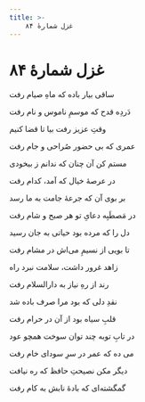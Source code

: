 ```yaml
---
title: >-
    غزل شمارهٔ ۸۴
---
```

# غزل شمارهٔ ۸۴

<div class="b" id="bn1"><div class="m1"><p>ساقی بیار باده که ماهِ صیام رفت</p></div>
<div class="m2"><p>دَردِه قدح که موسمِ ناموس و نام رفت</p></div></div>
<div class="b" id="bn2"><div class="m1"><p>وقتِ عزیز رفت بیا تا قضا کنیم</p></div>
<div class="m2"><p>عمری که بی حضور صُراحی و جام رفت</p></div></div>
<div class="b" id="bn3"><div class="m1"><p>مستم کن آن چنان که ندانم ز بیخودی</p></div>
<div class="m2"><p>در عرصهٔ خیال که آمد، کدام رفت</p></div></div>
<div class="b" id="bn4"><div class="m1"><p>بر بوی آن که جرعهٔ جامت به ما رسد</p></div>
<div class="m2"><p>در مَصطَبِه دعایِ تو هر صبح و شام رفت</p></div></div>
<div class="b" id="bn5"><div class="m1"><p>دل را که مرده بود حیاتی به جان رسید</p></div>
<div class="m2"><p>تا بویی از نسیمِ می‌اش در مشام رفت</p></div></div>
<div class="b" id="bn6"><div class="m1"><p>زاهد غرور داشت، سلامت نبرد راه</p></div>
<div class="m2"><p>رند از رهِ نیاز به دارالسلام رفت</p></div></div>
<div class="b" id="bn7"><div class="m1"><p>نقدِ دلی که بود مرا صرف باده شد</p></div>
<div class="m2"><p>قلبِ سیاه بود از آن در حرام رفت</p></div></div>
<div class="b" id="bn8"><div class="m1"><p>در تابِ توبه چند توان سوخت همچو عود</p></div>
<div class="m2"><p>می ده که عمر در سرِ سودای خام رفت</p></div></div>
<div class="b" id="bn9"><div class="m1"><p>دیگر مکن نصیحتِ حافظ که ره نیافت</p></div>
<div class="m2"><p>گمگشته‌ای که بادهٔ نابش به کام رفت</p></div></div>
